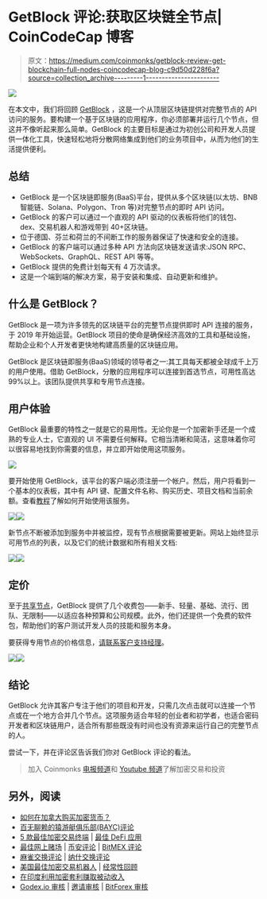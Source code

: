 # GetBlock 评论:获取区块链全节点| CoinCodeCap 博客

> 原文：<https://medium.com/coinmonks/getblock-review-get-blockchain-full-nodes-coincodecap-blog-c9d50d228f6a?source=collection_archive---------1----------------------->

![](img/b87e63e73e228d4354354ab7affe66b1.png)

在本文中，我们将回顾 [GetBlock](https://getblock.io/?utm_source=coincodecap) ，这是一个从顶层区块链提供对完整节点的 API 访问的服务。要构建一个基于区块链的应用程序，你必须部署并运行几个节点，但这并不像听起来那么简单。GetBlock 的主要目标是通过为初创公司和开发人员提供一体化工具，快速轻松地将分散网络集成到他们的业务项目中，从而为他们的生活提供便利。

## **总结**

*   GetBlock 是一个区块链即服务(BaaS)平台，提供从多个区块链(以太坊、BNB 智能链、Solana、Polygon、Tron 等)对完整节点的即时 API 访问。
*   GetBlock 的客户可以通过一个直观的 API 驱动的仪表板将他们的钱包、dex、交易机器人和游戏带到 40+区块链。
*   位于德国、芬兰和荷兰的不间断工作的服务器保证了快速和安全的连接。
*   GetBlock 的客户端可以通过多种 API 方法向区块链发送请求:JSON RPC、WebSockets、GraphQL、REST API 等等。
*   GetBlock 提供的免费计划每天有 4 万次请求。
*   这是一个端到端的解决方案，易于安装和集成、自动更新和维护。

## **什么是 GetBlock？**

GetBlock 是一项为许多领先的区块链平台的完整节点提供即时 API 连接的服务，于 2019 年开始运营。GetBlock 项目的使命是确保经济高效的工具和基础设施，帮助企业和个人开发者更快地构建高质量的区块链应用。

GetBlock 是区块链即服务(BaaS)领域的领导者之一:其工具每天都被全球成千上万的用户使用。借助 GetBlock，分散的应用程序可以连接到首选节点，可用性高达 99%以上。该团队提供共享和专用节点连接。

## **用户体验**

GetBlock 最重要的特性之一就是它的易用性。无论你是一个加密新手还是一个成熟的专业人士，它直观的 UI 不需要任何解释。它相当清晰和简洁，这意味着你可以很容易地找到你需要的信息，并立即开始使用这项服务。

![](img/7b13e7951704b4217d70d5c8a9439145.png)

要开始使用 GetBlock，该平台的客户端必须注册一个帐户。然后，用户将看到一个基本的仪表板，其中有 API 键、配置文件名称、购买历史、项目文档和当前余额。查看[教程](https://getblock.io/docs/get-started/how-to-setup-an-account/)了解如何开始使用该服务。

![](img/41d8975598eba368c8373fe7a63ed08a.png)![](img/42093bba749c018d3701f7514399ae1c.png)

新节点不断被添加到服务中并被监控，现有节点根据需要被更新。网站上始终显示可用节点的列表，以及它们的统计数据和所有相关文档:

![](img/d62371fb0348fa05264331ba1c31e040.png)![](img/ed463a58131acb411e16abb57114df1c.png)

## **定价**

至于[共享节点](https://getblock.io/nodes/)，GetBlock 提供了几个收费包——新手、轻量、基础、流行、团队、无限制——以适应各种预算和公司规模。此外，他们还提供一个免费的软件包，帮助他们的客户测试开发人员的技能和服务本身。

要获得专用节点的价格信息，[请联系客户支持经理](https://getblock.io/contact/)。

![](img/2fc26d491fd9c905e146f2c58d004d73.png)![](img/bdddab61eccb0d820cf9826627a06086.png)

## **结论**

GetBlock 允许其客户专注于他们的项目和开发，只需几次点击就可以连接一个节点或在一个地方合并几个节点。这项服务适合年轻的创业者和初学者，也适合密码开发者和区块链用户，适合所有那些既没有时间也没有资源来运行自己的完整节点的人。

尝试一下，并在评论区告诉我们你对 GetBlock 评论的看法。

> 加入 Coinmonks [电报频道](https://t.me/coincodecap)和 [Youtube 频道](https://www.youtube.com/c/coinmonks/videos)了解加密交易和投资

## 另外，阅读

*   [如何在加拿大购买加密货币？](https://coincodecap.com/how-to-buy-cryptocurrency-in-canada)
*   [百无聊赖的猿游艇俱乐部(BAYC)评论](https://coincodecap.com/bored-ape-yacht-club-bayc-review)
*   [5 款最佳加密交易终端](https://coincodecap.com/crypto-trading-terminals) | [最佳 DeFi 应用](https://coincodecap.com/best-defi-apps)
*   [最佳网上赌场](https://coincodecap.com/best-online-casinos) | [币安评论](/coinmonks/binance-review-ee10d3bf3b6e) | [BitMEX 评论](https://coincodecap.com/bitmex-review)
*   [麻雀交换评论](https://coincodecap.com/sparrow-exchange-review) | [纳什交换评论](https://coincodecap.com/nash-exchange-review)
*   [美国最佳加密交易机器人](https://coincodecap.com/crypto-trading-bots-in-the-us) | [经常性回顾](https://coincodecap.com/changelly-review)
*   [在印度利用加密套利赚取被动收入](https://coincodecap.com/crypto-arbitrage-in-india)
*   [Godex.io 审核](/coinmonks/godex-io-review-7366086519fb) | [邀请审核](/coinmonks/invity-review-70f3030c0502) | [BitForex 审核](https://coincodecap.com/bitforex-review)